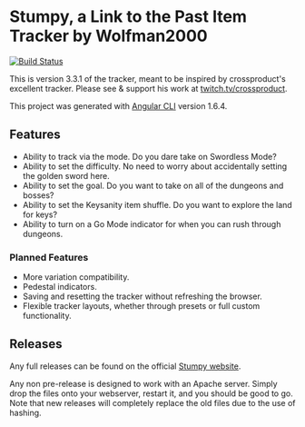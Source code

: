 # Stumpy, a Link to the Past Item Tracker by Wolfman2000

[![Build Status](https://travis-ci.org/wolfman2000/stumpy.svg?branch=master)](https://travis-ci.org/wolfman2000/stumpy)

This is version 3.3.1 of the tracker, meant to be inspired by crossproduct's excellent tracker. Please see & support his work at [twitch.tv/crossproduct](https://twitch.tv/crossproduct).

This project was generated with [Angular CLI](https://github.com/angular/angular-cli) version 1.6.4.

## Features

* Ability to track via the mode. Do you dare take on Swordless Mode?
* Ability to set the difficulty. No need to worry about accidentally setting the golden sword here.
* Ability to set the goal. Do you want to take on all of the dungeons and bosses?
* Ability to set the Keysanity item shuffle. Do you want to explore the land for keys?
* Ability to turn on a Go Mode indicator for when you can rush through dungeons.

### Planned Features

* More variation compatibility.
* Pedestal indicators.
* Saving and resetting the tracker without refreshing the browser.
* Flexible tracker layouts, whether through presets or full custom functionality.

## Releases

Any full releases can be found on the official [Stumpy website](http://stumpy.nfshost.com).

Any non pre-release is designed to work with an Apache server. Simply drop the files onto your webserver, restart it, and you should be good to go. Note that new releases will completely replace the old files due to the use of hashing.


